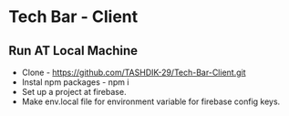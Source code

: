 # Tech Bar - Client

## Run AT Local Machine

* Clone - https://github.com/TASHDIK-29/Tech-Bar-Client.git
* Instal npm packages - npm i
* Set up a project at firebase.
* Make env.local file for environment variable for firebase config keys.


